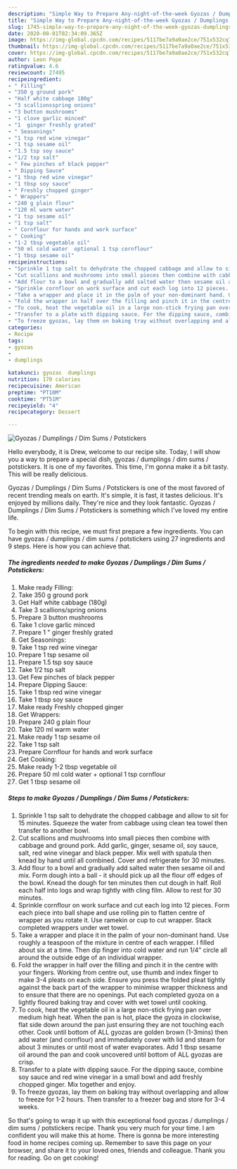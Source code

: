 ```yaml
---
description: "Simple Way to Prepare Any-night-of-the-week Gyozas / Dumplings / Dim Sums / Potstickers"
title: "Simple Way to Prepare Any-night-of-the-week Gyozas / Dumplings / Dim Sums / Potstickers"
slug: 1745-simple-way-to-prepare-any-night-of-the-week-gyozas-dumplings-dim-sums-potstickers
date: 2020-08-01T02:34:09.365Z
image: https://img-global.cpcdn.com/recipes/5117be7a9a0ae2ce/751x532cq70/gyozas-dumplings-dim-sums-potstickers-recipe-main-photo.jpg
thumbnail: https://img-global.cpcdn.com/recipes/5117be7a9a0ae2ce/751x532cq70/gyozas-dumplings-dim-sums-potstickers-recipe-main-photo.jpg
cover: https://img-global.cpcdn.com/recipes/5117be7a9a0ae2ce/751x532cq70/gyozas-dumplings-dim-sums-potstickers-recipe-main-photo.jpg
author: Leon Pope
ratingvalue: 4.6
reviewcount: 27495
recipeingredient:
- " Filling"
- "350 g ground pork"
- "Half white cabbage 180g"
- "3 scallionsspring onions"
- "3 button mushrooms"
- "1 clove garlic minced"
- "1  ginger freshly grated"
- " Seasonings"
- "1 tsp red wine vinegar"
- "1 tsp sesame oil"
- "1.5 tsp soy sauce"
- "1/2 tsp salt"
- " Few pinches of black pepper"
- " Dipping Sauce"
- "1 tbsp red wine vinegar"
- "1 tbsp soy sauce"
- " Freshly chopped ginger"
- " Wrappers"
- "240 g plain flour"
- "120 ml warm water"
- "1 tsp sesame oil"
- "1 tsp salt"
- " Cornflour for hands and work surface"
- " Cooking"
- "1-2 tbsp vegetable oil"
- "50 ml cold water  optional 1 tsp cornflour"
- "1 tbsp sesame oil"
recipeinstructions:
- "Sprinkle 1 tsp salt to dehydrate the chopped cabbage and allow to sit for 15 minutes. Squeeze the water from cabbage using clean tea towel then transfer to another bowl."
- "Cut scallions and mushrooms into small pieces then combine with cabbage and ground pork. Add garlic, ginger, sesame oil, soy sauce, salt, red wine vinegar and black pepper. Mix well with spatula then knead by hand until all combined. Cover and refrigerate for 30 minutes."
- "Add flour to a bowl and gradually add salted water then sesame oil and mix. Form dough into a ball - it should pick up all the flour off edges of the bowl. Knead the dough for ten minutes then cut dough in half. Roll each half into logs and wrap tightly with cling film. Allow to rest for 30 minutes."
- "Sprinkle cornflour on work surface and cut each log into 12 pieces. Form each piece into ball shape and use rolling pin to flatten centre of wrapper as you rotate it. Use ramekin or cup to cut wrapper. Stack completed wrappers under wet towel."
- "Take a wrapper and place it in the palm of your non-dominant hand. Use roughly a teaspoon of the mixture in centre of each wrapper. I filled about six at a time. Then dip finger into cold water and run 1/4” circle all around the outside edge of an individual wrapper."
- "Fold the wrapper in half over the filling and pinch it in the centre with your fingers. Working from centre out, use thumb and index finger to make 3-4 pleats on each side. Ensure you press the folded pleat tightly against the back part of the wrapper to minimise wrapper thickness and to ensure that there are no openings. Put each completed gyoza on a lightly floured baking tray and cover with wet towel until cooking."
- "To cook, heat the vegetable oil in a large non-stick frying pan over medium high heat. When the pan is hot, place the gyoza in clockwise, flat side down around the pan just ensuring they are not touching each other. Cook until bottom of ALL gyozas are golden brown (1-3mins) then add water (and cornflour) and immediately cover with lid and steam for about 3 minutes or until most of water evaporates. Add 1 tbsp sesame oil around the pan and cook uncovered until bottom of ALL gyozas are crisp."
- "Transfer to a plate with dipping sauce. For the dipping sauce, combine soy sauce and red wine vinegar in a small bowl and add freshly chopped ginger. Mix together and enjoy."
- "To freeze gyozas, lay them on baking tray without overlapping and allow to freeze for 1-2 hours. Then transfer to a freezer bag and store for 3-4 weeks."
categories:
- Recipe
tags:
- gyozas
- 
- dumplings

katakunci: gyozas  dumplings 
nutrition: 170 calories
recipecuisine: American
preptime: "PT10M"
cooktime: "PT51M"
recipeyield: "4"
recipecategory: Dessert

---
```



![Gyozas / Dumplings / Dim Sums / Potstickers](https://img-global.cpcdn.com/recipes/5117be7a9a0ae2ce/751x532cq70/gyozas-dumplings-dim-sums-potstickers-recipe-main-photo.jpg)

Hello everybody, it is Drew, welcome to our recipe site. Today, I will show you a way to prepare a special dish, gyozas / dumplings / dim sums / potstickers. It is one of my favorites. This time, I'm gonna make it a bit tasty. This will be really delicious.



Gyozas / Dumplings / Dim Sums / Potstickers is one of the most favored of recent trending meals on earth. It's simple, it is fast, it tastes delicious. It's enjoyed by millions daily. They're nice and they look fantastic. Gyozas / Dumplings / Dim Sums / Potstickers is something which I've loved my entire life.


To begin with this recipe, we must first prepare a few ingredients. You can have gyozas / dumplings / dim sums / potstickers using 27 ingredients and 9 steps. Here is how you can achieve that.

<!--inarticleads1-->

##### The ingredients needed to make Gyozas / Dumplings / Dim Sums / Potstickers:

1. Make ready  Filling:
1. Take 350 g ground pork
1. Get Half white cabbage (180g)
1. Take 3 scallions/spring onions
1. Prepare 3 button mushrooms
1. Take 1 clove garlic minced
1. Prepare 1 &#34; ginger freshly grated
1. Get  Seasonings:
1. Take 1 tsp red wine vinegar
1. Prepare 1 tsp sesame oil
1. Prepare 1.5 tsp soy sauce
1. Take 1/2 tsp salt
1. Get  Few pinches of black pepper
1. Prepare  Dipping Sauce:
1. Take 1 tbsp red wine vinegar
1. Take 1 tbsp soy sauce
1. Make ready  Freshly chopped ginger
1. Get  Wrappers:
1. Prepare 240 g plain flour
1. Take 120 ml warm water
1. Make ready 1 tsp sesame oil
1. Take 1 tsp salt
1. Prepare  Cornflour for hands and work surface
1. Get  Cooking:
1. Make ready 1-2 tbsp vegetable oil
1. Prepare 50 ml cold water + optional 1 tsp cornflour
1. Get 1 tbsp sesame oil




<!--inarticleads2-->

##### Steps to make Gyozas / Dumplings / Dim Sums / Potstickers:

1. Sprinkle 1 tsp salt to dehydrate the chopped cabbage and allow to sit for 15 minutes. Squeeze the water from cabbage using clean tea towel then transfer to another bowl.
1. Cut scallions and mushrooms into small pieces then combine with cabbage and ground pork. Add garlic, ginger, sesame oil, soy sauce, salt, red wine vinegar and black pepper. Mix well with spatula then knead by hand until all combined. Cover and refrigerate for 30 minutes.
1. Add flour to a bowl and gradually add salted water then sesame oil and mix. Form dough into a ball - it should pick up all the flour off edges of the bowl. Knead the dough for ten minutes then cut dough in half. Roll each half into logs and wrap tightly with cling film. Allow to rest for 30 minutes.
1. Sprinkle cornflour on work surface and cut each log into 12 pieces. Form each piece into ball shape and use rolling pin to flatten centre of wrapper as you rotate it. Use ramekin or cup to cut wrapper. Stack completed wrappers under wet towel.
1. Take a wrapper and place it in the palm of your non-dominant hand. Use roughly a teaspoon of the mixture in centre of each wrapper. I filled about six at a time. Then dip finger into cold water and run 1/4” circle all around the outside edge of an individual wrapper.
1. Fold the wrapper in half over the filling and pinch it in the centre with your fingers. Working from centre out, use thumb and index finger to make 3-4 pleats on each side. Ensure you press the folded pleat tightly against the back part of the wrapper to minimise wrapper thickness and to ensure that there are no openings. Put each completed gyoza on a lightly floured baking tray and cover with wet towel until cooking.
1. To cook, heat the vegetable oil in a large non-stick frying pan over medium high heat. When the pan is hot, place the gyoza in clockwise, flat side down around the pan just ensuring they are not touching each other. Cook until bottom of ALL gyozas are golden brown (1-3mins) then add water (and cornflour) and immediately cover with lid and steam for about 3 minutes or until most of water evaporates. Add 1 tbsp sesame oil around the pan and cook uncovered until bottom of ALL gyozas are crisp.
1. Transfer to a plate with dipping sauce. For the dipping sauce, combine soy sauce and red wine vinegar in a small bowl and add freshly chopped ginger. Mix together and enjoy.
1. To freeze gyozas, lay them on baking tray without overlapping and allow to freeze for 1-2 hours. Then transfer to a freezer bag and store for 3-4 weeks.




So that's going to wrap it up with this exceptional food gyozas / dumplings / dim sums / potstickers recipe. Thank you very much for your time. I am confident you will make this at home. There is gonna be more interesting food in home recipes coming up. Remember to save this page on your browser, and share it to your loved ones, friends and colleague. Thank you for reading. Go on get cooking!
